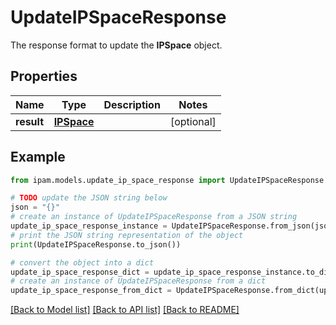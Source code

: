 # UpdateIPSpaceResponse

The response format to update the __IPSpace__ object.

## Properties

Name | Type | Description | Notes
------------ | ------------- | ------------- | -------------
**result** | [**IPSpace**](IPSpace.md) |  | [optional] 

## Example

```python
from ipam.models.update_ip_space_response import UpdateIPSpaceResponse

# TODO update the JSON string below
json = "{}"
# create an instance of UpdateIPSpaceResponse from a JSON string
update_ip_space_response_instance = UpdateIPSpaceResponse.from_json(json)
# print the JSON string representation of the object
print(UpdateIPSpaceResponse.to_json())

# convert the object into a dict
update_ip_space_response_dict = update_ip_space_response_instance.to_dict()
# create an instance of UpdateIPSpaceResponse from a dict
update_ip_space_response_from_dict = UpdateIPSpaceResponse.from_dict(update_ip_space_response_dict)
```
[[Back to Model list]](../README.md#documentation-for-models) [[Back to API list]](../README.md#documentation-for-api-endpoints) [[Back to README]](../README.md)



